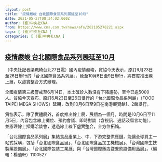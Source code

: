 ```yaml
---
layout: post
title: "疫情嚴峻 台北國際食品系列展延至10月"
date: 2021-05-27T08:34:02.000Z
author: (臺)中央社CNA
from: https://www.cna.com.tw/news/afe/202105270221.aspx
tags: [ (臺)中央社CNA ]
categories: [ (臺)中央社CNA ]
---
```

<!--1622104442000-->
[疫情嚴峻 台北國際食品系列展延至10月](https://www.cna.com.tw/news/afe/202105270221.aspx)
------

<div>
<div></div><div class="paragraph"><p>（中央社記者梁珮綺台北27日電）國內疫情嚴峻，貿協今天表示，原訂6月23日至26日舉行的「台北國際食品系列展」，延至10月6日至9日舉行，將首度推出線上展，以虛實整合方式辦理。</p><p>全國疫情第三級警戒至6月14日，本土確診人數沒有下降趨勢，至今已逾5000人。貿協今天宣布，原訂6月23日至26日舉行的「台北國際食品系列展」（FOOD TAIPEI MEGA SHOWS）延期，改到10月6日至9日在南港展覽館1、2館舉行。</p><p>貿協表示，除了實體展外，首度推出線上展，展期為一個月，時間是10月6日至11月5日，內容包含線上攤位、預約會議、即時對談（含視訊、通話及留言功能），並辦理線上採購洽談會，透過線上線下虛實整合，全方位拓銷。</p><p>「台北國際食品系列展」集結食品產業上、中、下游完整供應鏈，能讓全球買主一站式採購，包括「台北國際食品展」、「台北國際食品加工機械展」、「台灣國際生技製藥設備展」、「台北國際包裝工業展」與「台灣國際飯店暨餐飲設備用品展」。（編輯：楊蘭軒）1100527</p></div>
</div>
